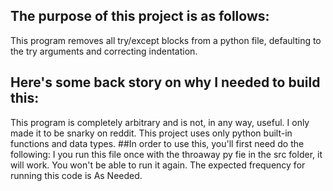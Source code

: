 ## The purpose of this project is as follows:
This program removes all try/except blocks from a python file, defaulting to the try arguments and correcting indentation.
## Here's some back story on why I needed to build this:
This program is completely arbitrary and is not, in any way, useful. I only made it to be snarky on reddit. 
This project uses only python built-in functions and data types.
##In order to use this, you'll first need do the following:
I you run this file once with the throaway py fie in the src folder, it will work. You won't be able to run it again.
The expected frequency for running this code is As Needed.